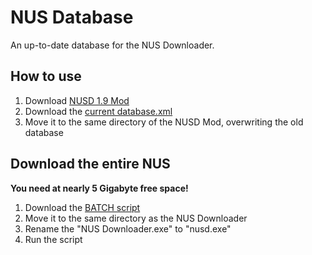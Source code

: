 NUS Database
============================================
An up-to-date database for the NUS Downloader.

## How to use
1. Download [NUSD 1.9 Mod](https://wiidatabase.de/downloads/pc-tools/nus-downloader/)
2. Download the [current database.xml](https://raw.githubusercontent.com/WiiDatabase/NUS-Database/master/database.xml)
3. Move it to the same directory of the NUSD Mod, overwriting the old database

## Download the entire NUS

**You need at nearly 5 Gigabyte free space!**

1. Download the [BATCH script](https://raw.githubusercontent.com/WiiDatabase/NUS-Database/master/download_nus.bat)
2. Move it to the same directory as the NUS Downloader
3. Rename the "NUS Downloader.exe" to "nusd.exe"
4. Run the script